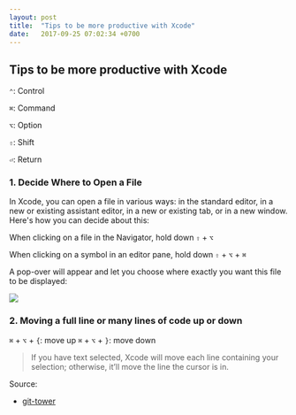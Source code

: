 ```yaml
---
layout: post
title:  "Tips to be more productive with Xcode"
date:   2017-09-25 07:02:34 +0700
---
```



## Tips to be more productive with Xcode

`⌃`: Control

`⌘`: Command

`⌥`: Option

`⇧`: Shift

`⏎`: Return

### 1. Decide Where to Open a File
In Xcode, you can open a file in various ways: in the standard editor, in a new or existing assistant editor, in a new or existing tab, or in a new window. Here's how you can decide about this:

When clicking on a file in the Navigator, hold down `⇧` + `⌥`

When clicking on a symbol in an editor pane, hold down `⇧` + `⌥` + `⌘`

A pop-over will appear and let you choose where exactly you want this file to be displayed:

![]({{site.baseurl}}/images/xcode-open-file.gif)

### 2. Moving a full line or many lines of code up or down

`⌘` + `⌥` + `{`: move up
`⌘` + `⌥` + `}`: move down

> If you have text selected, Xcode will move each line containing your selection; otherwise, it’ll move the line the cursor is in.


Source:
- [git-tower][git-tower]

[git-tower]: https://www.git-tower.com/blog/6-tips-for-xcode/
